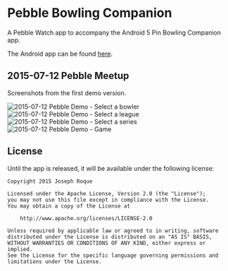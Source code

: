 # Pebble Bowling Companion
A Pebble Watch app to accompany the Android 5 Pin Bowling Companion app.

The Android app can be found [here](https://github.com/joseph-roque/bowling-companion).

## 2015-07-12 Pebble Meetup

Screenshots from the first demo version.

![2015-07-12 Pebble Demo - Select a bowler](/../screenshots/pebble_meetup_2015-07-12/screen_bowlers.png?raw=true)
![2015-07-12 Pebble Demo - Select a league](/../screenshots/pebble_meetup_2015-07-12/screen_leagues.png?raw=true)
![2015-07-12 Pebble Demo - Select a series](/../screenshots/pebble_meetup_2015-07-12/screen_series.png?raw=true)
![2015-07-12 Pebble Demo - Game](/../screenshots/pebble_meetup_2015-07-12/screen_game.png?raw=true)

## License

Until the app is released, it will be available under the following license:

```
Copyright 2015 Joseph Roque

Licensed under the Apache License, Version 2.0 (the "License");
you may not use this file except in compliance with the License.
You may obtain a copy of the License at

    http://www.apache.org/licenses/LICENSE-2.0

Unless required by applicable law or agreed to in writing, software
distributed under the License is distributed on an "AS IS" BASIS,
WITHOUT WARRANTIES OR CONDITIONS OF ANY KIND, either express or implied.
See the License for the specific language governing permissions and
limitations under the License.
```
